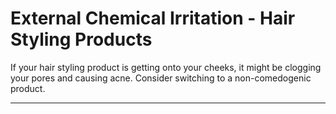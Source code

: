 # External Chemical Irritation - Hair Styling Products

If your hair styling product is getting onto your cheeks, it might be clogging your pores and causing acne. Consider switching to a non-comedogenic product.

---

